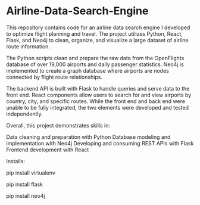 # Airline-Data-Search-Engine
This repository contains code for an airline data search engine I developed to optimize flight planning and travel. The project utilizes Python, React, Flask, and Neo4j to clean, organize, and visualize a large dataset of airline route information.

The Python scripts clean and prepare the raw data from the OpenFlights database of over 19,000 airports and daily passenger statistics. Neo4j is implemented to create a graph database where airports are nodes connected by flight route relationships.

The backend API is built with Flask to handle queries and serve data to the front end. React components allow users to search for and view airports by country, city, and specific routes. While the front end and back end were unable to be fully integrated, the two elements were developed and tested independently.

Overall, this project demonstrates skills in:

Data cleaning and preparation with Python
Database modeling and implementation with Neo4j
Developing and consuming REST APIs with Flask
Frontend development with React


Installs:

pip install virtualenv

pip install flask

pip install neo4j
